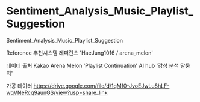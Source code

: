 # Sentiment_Analysis_Music_Playlist_Suggestion
 Sentiment_Analysis_Music_Playlist_Suggestion

Reference 
추천시스템 레퍼런스 'HaeJung1016 / arena_melon'

데이터 출처 
Kakao Arena Melon 'Playlist Continuation'
AI hub '감성 분석 말뭉치'

가공 데이터 
https://drive.google.com/file/d/1qMf0-JvoEJwLu8hLF-wqVNeRcq9aunGS/view?usp=share_link
